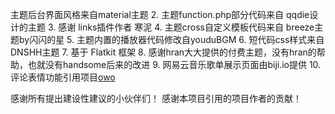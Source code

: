 主题后台界面风格来自material主题
2. 主题function.php部分代码来自 qqdie设计的主题
3. 感谢 links插件作者 寒泥
4. 主题cross自定义模板代码来自 breeze主题by闪闪的星
5. 主题内置的播放器代码修改自youduBGM
6. 短代码css样式来自DNSHH主题
7. 基于 Flatkit 框架
8. 感谢hran大大提供的付费主题，没有hran的帮助，也就没有handsome后来的改进
9. 网易云音乐歌单展示页面由biji.io提供
10. 评论表情功能引用项目[owo](https://github.com/DIYgod/OwO)

感谢所有提出建设性建议的小伙伴们！
感谢本项目引用的项目作者的贡献！
